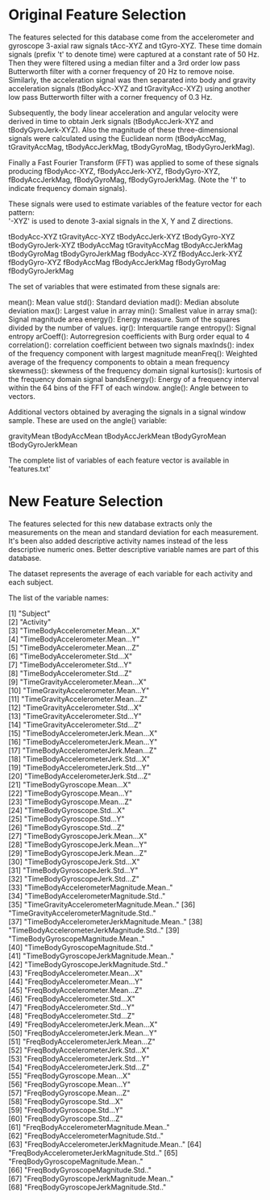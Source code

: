 Original Feature Selection 
=================

The features selected for this database come from the accelerometer and gyroscope 3-axial raw signals tAcc-XYZ and tGyro-XYZ. These time domain signals (prefix 't' to denote time) were captured at a constant rate of 50 Hz. Then they were filtered using a median filter and a 3rd order low pass Butterworth filter with a corner frequency of 20 Hz to remove noise. Similarly, the acceleration signal was then separated into body and gravity acceleration signals (tBodyAcc-XYZ and tGravityAcc-XYZ) using another low pass Butterworth filter with a corner frequency of 0.3 Hz. 

Subsequently, the body linear acceleration and angular velocity were derived in time to obtain Jerk signals (tBodyAccJerk-XYZ and tBodyGyroJerk-XYZ). Also the magnitude of these three-dimensional signals were calculated using the Euclidean norm (tBodyAccMag, tGravityAccMag, tBodyAccJerkMag, tBodyGyroMag, tBodyGyroJerkMag). 

Finally a Fast Fourier Transform (FFT) was applied to some of these signals producing fBodyAcc-XYZ, fBodyAccJerk-XYZ, fBodyGyro-XYZ, fBodyAccJerkMag, fBodyGyroMag, fBodyGyroJerkMag. (Note the 'f' to indicate frequency domain signals). 

These signals were used to estimate variables of the feature vector for each pattern:  
'-XYZ' is used to denote 3-axial signals in the X, Y and Z directions.

tBodyAcc-XYZ
tGravityAcc-XYZ
tBodyAccJerk-XYZ
tBodyGyro-XYZ
tBodyGyroJerk-XYZ
tBodyAccMag
tGravityAccMag
tBodyAccJerkMag
tBodyGyroMag
tBodyGyroJerkMag
fBodyAcc-XYZ
fBodyAccJerk-XYZ
fBodyGyro-XYZ
fBodyAccMag
fBodyAccJerkMag
fBodyGyroMag
fBodyGyroJerkMag

The set of variables that were estimated from these signals are: 

mean(): Mean value
std(): Standard deviation
mad(): Median absolute deviation 
max(): Largest value in array
min(): Smallest value in array
sma(): Signal magnitude area
energy(): Energy measure. Sum of the squares divided by the number of values. 
iqr(): Interquartile range 
entropy(): Signal entropy
arCoeff(): Autorregresion coefficients with Burg order equal to 4
correlation(): correlation coefficient between two signals
maxInds(): index of the frequency component with largest magnitude
meanFreq(): Weighted average of the frequency components to obtain a mean frequency
skewness(): skewness of the frequency domain signal 
kurtosis(): kurtosis of the frequency domain signal 
bandsEnergy(): Energy of a frequency interval within the 64 bins of the FFT of each window.
angle(): Angle between to vectors.

Additional vectors obtained by averaging the signals in a signal window sample. These are used on the angle() variable:

gravityMean
tBodyAccMean
tBodyAccJerkMean
tBodyGyroMean
tBodyGyroJerkMean

The complete list of variables of each feature vector is available in 'features.txt'

New Feature Selection 
=================

The features selected for this new database extracts only the measurements on the mean and standard deviation for each measurement. It's been also added descriptive activity names instead of the less descriptive numeric ones. Better descriptive variable names are part of this database.

The dataset represents the average of each variable for each activity and each subject.

The list of the variable names:

 [1] "Subject"                                  
 [2] "Activity"                                 
 [3] "TimeBodyAccelerometer.Mean...X"           
 [4] "TimeBodyAccelerometer.Mean...Y"           
 [5] "TimeBodyAccelerometer.Mean...Z"           
 [6] "TimeBodyAccelerometer.Std...X"            
 [7] "TimeBodyAccelerometer.Std...Y"            
 [8] "TimeBodyAccelerometer.Std...Z"            
 [9] "TimeGravityAccelerometer.Mean...X"        
[10] "TimeGravityAccelerometer.Mean...Y"        
[11] "TimeGravityAccelerometer.Mean...Z"        
[12] "TimeGravityAccelerometer.Std...X"         
[13] "TimeGravityAccelerometer.Std...Y"         
[14] "TimeGravityAccelerometer.Std...Z"         
[15] "TimeBodyAccelerometerJerk.Mean...X"       
[16] "TimeBodyAccelerometerJerk.Mean...Y"       
[17] "TimeBodyAccelerometerJerk.Mean...Z"       
[18] "TimeBodyAccelerometerJerk.Std...X"        
[19] "TimeBodyAccelerometerJerk.Std...Y"        
[20] "TimeBodyAccelerometerJerk.Std...Z"        
[21] "TimeBodyGyroscope.Mean...X"               
[22] "TimeBodyGyroscope.Mean...Y"               
[23] "TimeBodyGyroscope.Mean...Z"               
[24] "TimeBodyGyroscope.Std...X"                
[25] "TimeBodyGyroscope.Std...Y"                
[26] "TimeBodyGyroscope.Std...Z"                
[27] "TimeBodyGyroscopeJerk.Mean...X"           
[28] "TimeBodyGyroscopeJerk.Mean...Y"           
[29] "TimeBodyGyroscopeJerk.Mean...Z"           
[30] "TimeBodyGyroscopeJerk.Std...X"            
[31] "TimeBodyGyroscopeJerk.Std...Y"            
[32] "TimeBodyGyroscopeJerk.Std...Z"            
[33] "TimeBodyAccelerometerMagnitude.Mean.."    
[34] "TimeBodyAccelerometerMagnitude.Std.."     
[35] "TimeGravityAccelerometerMagnitude.Mean.." 
[36] "TimeGravityAccelerometerMagnitude.Std.."  
[37] "TimeBodyAccelerometerJerkMagnitude.Mean.."
[38] "TimeBodyAccelerometerJerkMagnitude.Std.." 
[39] "TimeBodyGyroscopeMagnitude.Mean.."        
[40] "TimeBodyGyroscopeMagnitude.Std.."         
[41] "TimeBodyGyroscopeJerkMagnitude.Mean.."    
[42] "TimeBodyGyroscopeJerkMagnitude.Std.."     
[43] "FreqBodyAccelerometer.Mean...X"           
[44] "FreqBodyAccelerometer.Mean...Y"           
[45] "FreqBodyAccelerometer.Mean...Z"           
[46] "FreqBodyAccelerometer.Std...X"            
[47] "FreqBodyAccelerometer.Std...Y"            
[48] "FreqBodyAccelerometer.Std...Z"            
[49] "FreqBodyAccelerometerJerk.Mean...X"       
[50] "FreqBodyAccelerometerJerk.Mean...Y"       
[51] "FreqBodyAccelerometerJerk.Mean...Z"       
[52] "FreqBodyAccelerometerJerk.Std...X"        
[53] "FreqBodyAccelerometerJerk.Std...Y"        
[54] "FreqBodyAccelerometerJerk.Std...Z"        
[55] "FreqBodyGyroscope.Mean...X"               
[56] "FreqBodyGyroscope.Mean...Y"               
[57] "FreqBodyGyroscope.Mean...Z"               
[58] "FreqBodyGyroscope.Std...X"                
[59] "FreqBodyGyroscope.Std...Y"                
[60] "FreqBodyGyroscope.Std...Z"                
[61] "FreqBodyAccelerometerMagnitude.Mean.."    
[62] "FreqBodyAccelerometerMagnitude.Std.."     
[63] "FreqBodyAccelerometerJerkMagnitude.Mean.."
[64] "FreqBodyAccelerometerJerkMagnitude.Std.." 
[65] "FreqBodyGyroscopeMagnitude.Mean.."        
[66] "FreqBodyGyroscopeMagnitude.Std.."         
[67] "FreqBodyGyroscopeJerkMagnitude.Mean.."    
[68] "FreqBodyGyroscopeJerkMagnitude.Std.." 